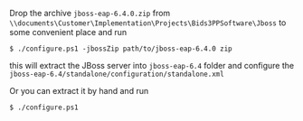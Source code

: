 Drop the archive `jboss-eap-6.4.0.zip` from `\\documents\Customer\Implementation\Projects\Bids3PPSoftware\Jboss` to some convenient place and run

    $ ./configure.ps1 -jbossZip path/to/jboss-eap-6.4.0 zip

this will extract the JBoss server into `jboss-eap-6.4` folder and configure the `jboss-eap-6.4/standalone/configuration/standalone.xml`

Or you can extract it by hand and run

    $ ./configure.ps1
